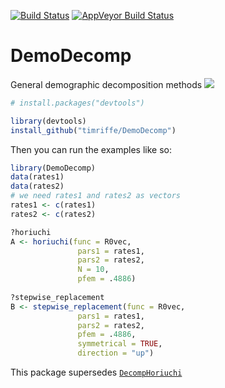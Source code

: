 [![Build Status](https://travis-ci.org/timriffe/DemoDecomp.svg?branch=master)](https://travis-ci.org/timriffe/DemoDecomp)
[![AppVeyor Build Status](https://ci.appveyor.com/api/projects/status/github/timriffe/DemoDecomp?branch=master&svg=true)](https://ci.appveyor.com/project/timriffe/DemoDecomp)
# DemoDecomp
General demographic decomposition methods
[![](https://img.shields.io/badge/devel%20version-0.6.104-yellow.svg)](https://github.com/timriffe/DemoDecomp)


```r
# install.packages("devtools")

library(devtools)
install_github("timriffe/DemoDecomp")
```

Then you can run the examples like so:

```r
library(DemoDecomp)
data(rates1)
data(rates2)
# we need rates1 and rates2 as vectors
rates1 <- c(rates1)
rates2 <- c(rates2)

?horiuchi
A <- horiuchi(func = R0vec,
               pars1 = rates1,
               pars2 = rates2,
               N = 10,
               pfem = .4886) 
               
?stepwise_replacement      
B <- stepwise_replacement(func = R0vec,
               pars1 = rates1,
               pars2 = rates2,
               pfem = .4886,
               symmetrical = TRUE,
               direction = "up")                
```

This package supersedes [`DecompHoriuchi`](https://github.com/timriffe/DecompHoriuchi)